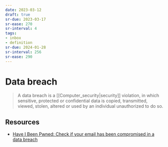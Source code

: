 ```yaml
---
date: 2023-03-12
draft: true
sr-due: 2023-03-17
sr-ease: 270
sr-interval: 4
tags:
- inbox
- definition
sr-due: 2024-01-28
sr-interval: 256
sr-ease: 290
---
```


# Data breach

> A data breach is a [[Computer_security|security]] violation, in which
> sensitive, protected or confidential data is copied, transmitted, viewed,
> stolen, altered or used by an individual unauthorized to do so.

## Resources

- [Have I Been Pwned: Check if your email has been compromised in a data breach](https://haveibeenpwned.com/)
